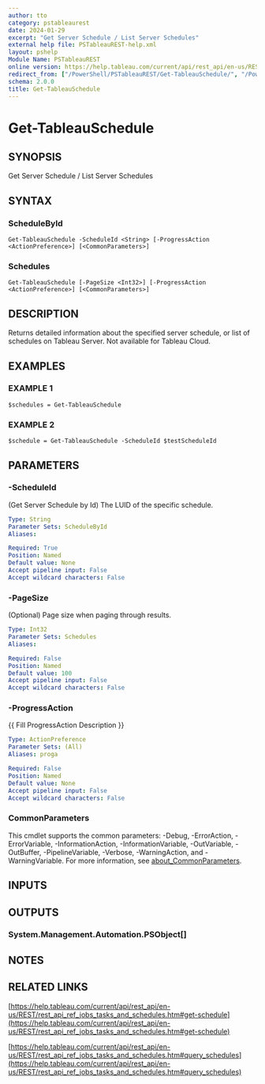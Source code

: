 ```yaml
---
author: tto
category: pstableaurest
date: 2024-01-29
excerpt: "Get Server Schedule / List Server Schedules"
external help file: PSTableauREST-help.xml
layout: pshelp
Module Name: PSTableauREST
online version: https://help.tableau.com/current/api/rest_api/en-us/REST/rest_api_ref_jobs_tasks_and_schedules.htm#get-schedule
redirect_from: ["/PowerShell/PSTableauREST/Get-TableauSchedule/", "/PowerShell/PSTableauREST/get-tableauschedule/", "/PowerShell/get-tableauschedule/"]
schema: 2.0.0
title: Get-TableauSchedule
---
```


# Get-TableauSchedule

## SYNOPSIS
Get Server Schedule / List Server Schedules

## SYNTAX

### ScheduleById
```
Get-TableauSchedule -ScheduleId <String> [-ProgressAction <ActionPreference>] [<CommonParameters>]
```

### Schedules
```
Get-TableauSchedule [-PageSize <Int32>] [-ProgressAction <ActionPreference>] [<CommonParameters>]
```

## DESCRIPTION
Returns detailed information about the specified server schedule, or list of schedules on Tableau Server.
Not available for Tableau Cloud.

## EXAMPLES

### EXAMPLE 1
```
$schedules = Get-TableauSchedule
```

### EXAMPLE 2
```
$schedule = Get-TableauSchedule -ScheduleId $testScheduleId
```

## PARAMETERS

### -ScheduleId
(Get Server Schedule by Id) The LUID of the specific schedule.

```yaml
Type: String
Parameter Sets: ScheduleById
Aliases:

Required: True
Position: Named
Default value: None
Accept pipeline input: False
Accept wildcard characters: False
```

### -PageSize
(Optional) Page size when paging through results.

```yaml
Type: Int32
Parameter Sets: Schedules
Aliases:

Required: False
Position: Named
Default value: 100
Accept pipeline input: False
Accept wildcard characters: False
```

### -ProgressAction
{{ Fill ProgressAction Description }}

```yaml
Type: ActionPreference
Parameter Sets: (All)
Aliases: proga

Required: False
Position: Named
Default value: None
Accept pipeline input: False
Accept wildcard characters: False
```

### CommonParameters
This cmdlet supports the common parameters: -Debug, -ErrorAction, -ErrorVariable, -InformationAction, -InformationVariable, -OutVariable, -OutBuffer, -PipelineVariable, -Verbose, -WarningAction, and -WarningVariable. For more information, see [about_CommonParameters](http://go.microsoft.com/fwlink/?LinkID=113216).

## INPUTS

## OUTPUTS

### System.Management.Automation.PSObject[]
## NOTES

## RELATED LINKS

[https://help.tableau.com/current/api/rest_api/en-us/REST/rest_api_ref_jobs_tasks_and_schedules.htm#get-schedule](https://help.tableau.com/current/api/rest_api/en-us/REST/rest_api_ref_jobs_tasks_and_schedules.htm#get-schedule)

[https://help.tableau.com/current/api/rest_api/en-us/REST/rest_api_ref_jobs_tasks_and_schedules.htm#query_schedules](https://help.tableau.com/current/api/rest_api/en-us/REST/rest_api_ref_jobs_tasks_and_schedules.htm#query_schedules)

